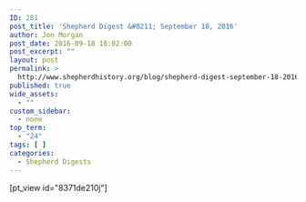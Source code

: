```yaml
---
ID: 281
post_title: 'Shepherd Digest &#8211; September 18, 2016'
author: Jon Morgan
post_date: 2016-09-18 18:02:00
post_excerpt: ""
layout: post
permalink: >
  http://www.shepherdhistory.org/blog/shepherd-digest-september-18-2016/
published: true
wide_assets:
  - ""
custom_sidebar:
  - none
top_term:
  - "24"
tags: [ ]
categories:
  - Shepherd Digests
---
```

[pt_view id="8371de210j"]